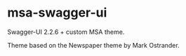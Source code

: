 
# msa-swagger-ui

Swagger-UI 2.2.6 + custom MSA theme.

Theme based on the Newspaper theme by Mark Ostrander.
